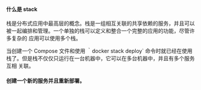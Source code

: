 #### 什么是 stack

栈是分布式应用中最高层的概念。栈是一组相互关联的共享依赖的服务，并且可以被一起编排和管理。一个单独的栈可以定义和整合一个完整的应用的功能，尽管许多复杂的
应用可以使用多个栈。

当创建一个 Compose 文件和使用 ｀docker stack deploy` 命令时就已经在使用栈了。但是栈不仅仅只运行在一台机器中，它可以在多台机器中，并且有多个服务互相
关联。

#### 创建一个新的服务并且重新部署。
